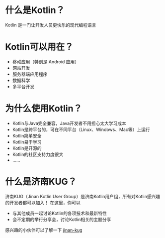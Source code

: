 # 什么是Kotlin？
Kotlin 是一门让开发人员更快乐的现代编程语言

# Kotlin可以用在？
- 移动应用（特别是 Android 应用）
- 网站开发
- 服务器端应用程序
- 数据科学
- 多平台开发

# 为什么使用Kotlin？
- Kotlin与Java完全兼容，Java开发者不用担心太大学习成本
- Kotlin是跨平台的，可在不同平台（Linux、Windows、Mac等）上运行
- Kotlin简单安全
- Kotlin易于学习
- Kotlin是开源的
- Kotlin的社区支持力度很大
- ......

# 什么是济南KUG？
济南KUG（Jinan Kotlin User Group）是济南Kotlin用户组，所有对Kotlin感兴趣的开发者都可以加入！
在这里，你可以
- 与其他成员一起讨论Kotlin的各项技术和最新特性
- 会不定期的举行分享会，讨论Kotlin相关的主题分享

感兴趣的小伙伴可以了解一下 [jinan-kug](https://github.com/jinan-kug/)



